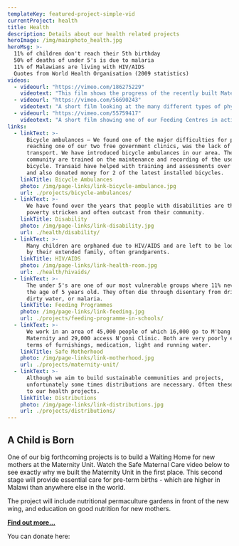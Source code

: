 ```yaml
---
templateKey: featured-project-simple-vid
currentProject: health
title: Health
description: Details about our health related projects
heroImage: /img/mainphoto_health.jpg
heroMsg: >-
  11% of children don't reach their 5th birthday
  50% of deaths of under 5's is due to malaria
  11% of Malawians are living with HIV/AIDS
  Quotes from World Health Organisation (2009 statistics)
videos:
  - videourl: "https://vimeo.com/186275229"
    videotext: "This film shows the progress of the recently built Maternity Unit and the report back of Project4Africa who very kindly funded it. It also explains our search for funds to build a Safe Motherhood Unit in 2017."
  - videourl: "https://vimeo.com/56690243"
    videotext: "A short film looking at the many different types of physical and mental disabilities people face in the rural area in Malawi where African Vision Malawi operates. Similarly, it looks at what the charity is actively doing to improve their situation, through medical referrals and education."
  - videourl: "https://vimeo.com/55759417"
    videotext: "A short film showing one of our Feeding Centres in action. We are very grateful to the Allan and Nesta Ferguson Charitable Trust for funding this. We provide a nutritious porridge 5 mornings a week to the under 5's in our area, which feeds over 1000 children in total."
links:
  - linkText: >-
      Bicycle ambulances — We found one of the major difficulties for people
      reaching one of our two free government clinics, was the lack of
      transport. We have introduced bicycle ambulances in our area. The
      community are trained on the maintenance and recording of the use of the
      bicycle. Transaid have helped with training and assessments over the years
      and also donated money for 2 of the latest installed bicycles.
    linkTitle: Bicycle Ambulances
    photo: /img/page-links/link-bicycle-ambulance.jpg
    url: ./projects/bicycle-ambulances/
  - linkText: >-
      We have found over the years that people with disabilities are the most
      poverty stricken and often outcast from their community.
    linkTitle: Disability
    photo: /img/page-links/link-disability.jpg
    url: ./health/disability/
  - linkText: >-
      Many children are orphaned due to HIV/AIDS and are left to be looked after
      by their extended family, often grandparents.
    linkTitle: HIV/AIDS
    photo: /img/page-links/link-health-room.jpg
    url: ./health/hivaids/
  - linkText: >-
      The under 5's are one of our most vulnerable groups where 11% never reach
      the age of 5 years old. They often die through disentary from drinking
      dirty water, or malaria.
    linkTitle: Feeding Programmes
    photo: /img/page-links/link-feeding.jpg
    url: ./projects/feeding-programme-in-schools/
  - linkText: >-
      We work in an area of 45,000 people of which 16,000 go to M'bang'ombe
      Maternity and 29,000 access N'goni Clinic. Both are very poorly equiped in
      terms of furnishings, medication, light and running water.
    linkTitle: Safe Motherhood
    photo: /img/page-links/link-motherhood.jpg
    url: ./projects/maternity-unit/
  - linkText: >-
      Although we aim to build sustainable communities and projects,
      unfortunately some times distributions are necessary. Often these link in
      to our health projects.
    linkTitle: Distributions
    photo: /img/page-links/link-distributions.jpg
    url: ./projects/distributions/
---
```


## A Child is Born

One of our big forthcoming projects is to build a Waiting Home for new mothers at the Maternity Unit. Watch the Safe Maternal Care video below to see exactly why we built the Maternity Unit in the first place. This second stage will provide essential care for pre-term births - which are higher in Malawi than anywhere else in the world.

The project will include nutritional permaculture gardens in front of the new wing, and education on good nutrition for new mothers.

**[Find out more...](/health/a-child-is-born/)**

You can donate here:
